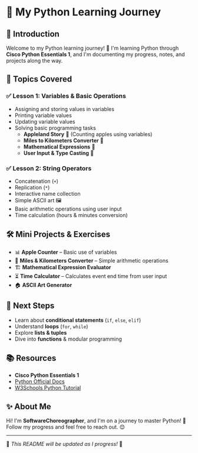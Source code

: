 # 🐍 My Python Learning Journey

## 📌 Introduction
Welcome to my Python learning journey! 🚀 I'm learning Python through **Cisco Python Essentials 1**, and I'm documenting my progress, notes, and projects along the way.

## 📖 Topics Covered
### ✅ Lesson 1: Variables & Basic Operations
- Assigning and storing values in variables
- Printing variable values
- Updating variable values
- Solving basic programming tasks
  - **Appleland Story** 🍎 (Counting apples using variables)
  - **Miles to Kilometers Converter** 📏
  - **Mathematical Expressions** 🧮
  - **User Input & Type Casting** 🎤

### ✅ Lesson 2: String Operators
- Concatenation (`+`)
- Replication (`*`)
- Interactive name collection
- Simple ASCII art 🖼️
- Basic arithmetic operations using user input
- Time calculation (hours & minutes conversion)

## 🛠️ Mini Projects & Exercises
- 📊 **Apple Counter** – Basic use of variables
- 🔢 **Miles & Kilometers Converter** – Simple arithmetic operations
- 🏗 **Mathematical Expression Evaluator**
- ⏳ **Time Calculator** – Calculates event end time from user input
- 🏠 **ASCII Art Generator**

## 🚀 Next Steps
- Learn about **conditional statements** (`if`, `else`, `elif`)
- Understand **loops** (`for`, `while`)
- Explore **lists & tuples**
- Dive into **functions** & modular programming

## 📚 Resources
- **Cisco Python Essentials 1**
- [Python Official Docs](https://docs.python.org/3/)
- [W3Schools Python Tutorial](https://www.w3schools.com/python/)

## ✨ About Me
Hi! I'm **SoftwareChoreographer**, and I'm on a journey to master Python! 🐍 Follow my progress and feel free to reach out. 😊

---

📌 *This README will be updated as I progress!* 🚀

